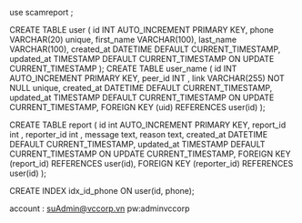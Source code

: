 use scamreport ;

CREATE TABLE user (
    id INT AUTO_INCREMENT PRIMARY KEY,
    phone VARCHAR(20) unique,
    first_name VARCHAR(100),
    last_name VARCHAR(100),
    created_at DATETIME DEFAULT CURRENT_TIMESTAMP,
    updated_at TIMESTAMP DEFAULT CURRENT_TIMESTAMP ON UPDATE CURRENT_TIMESTAMP
);
CREATE TABLE user_name (
	id INT AUTO_INCREMENT PRIMARY KEY,
    peer_id INT ,
    link VARCHAR(255) NOT NULL unique,
    created_at DATETIME DEFAULT CURRENT_TIMESTAMP,
   updated_at TIMESTAMP DEFAULT CURRENT_TIMESTAMP ON UPDATE CURRENT_TIMESTAMP,
    FOREIGN KEY (uid) REFERENCES user(id)
);

CREATE TABLE report (
	id int AUTO_INCREMENT PRIMARY KEY,
    report_id int ,
    reporter_id int ,
    message text,
    reason text,
    created_at DATETIME DEFAULT CURRENT_TIMESTAMP,
   updated_at TIMESTAMP DEFAULT CURRENT_TIMESTAMP ON UPDATE CURRENT_TIMESTAMP,
    FOREIGN KEY (report_id) REFERENCES user(id),
    FOREIGN KEY (reporter_id) REFERENCES user(id)
);

CREATE INDEX idx_id_phone ON user(id, phone);

account : suAdmin@vccorp.vn
pw:adminvccorp